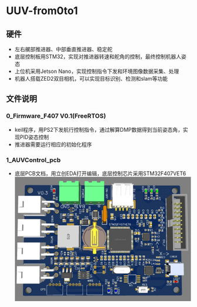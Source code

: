 # UUV-from0to1

## 硬件
- 左右艉部推进器、中部垂直推进器、稳定舵
- 底层控制板用STM32，实现对推进器转速和舵角的控制，最终控制机器人姿态
- 上位机采用Jetson Nano，实现控制指令下发和环境图像数据采集、处理
- 机器人搭载ZED2双目相机，可以实现目标识别、检测和slam等功能

## 文件说明
### 0_Firmware_F407 V0.1(FreeRTOS)
- keil程序，用PS2下发航行控制指令，通过解算DMP数据得到当前姿态角，实现PID姿态控制
- 推进器需要运行相应的初始化程序
### 1_AUVControl_pcb
- 底层PCB文档，用立创EDA打开编辑，底层控制芯片采用STM32F407VET6  
![image](https://github.com/Yunga-Wu/UUV-from0to1/blob/main/img/PCB.jpg)

